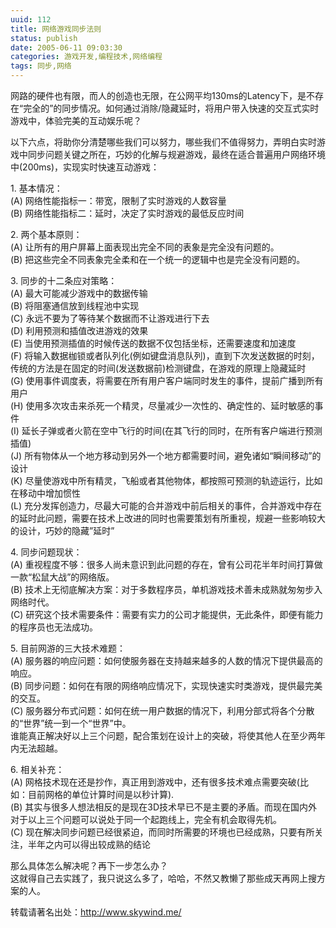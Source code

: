 ```yaml
---
uuid: 112
title: 网络游戏同步法则
status: publish
date: 2005-06-11 09:03:30
categories: 游戏开发,编程技术,网络编程
tags: 同步,网络
---
```

网路的硬件也有限，而人的创造也无限，在公网平均130ms的Latency下，是不存在“完全的”的同步情况。如何通过消除/隐藏延时，将用户带入快速的交互式实时游戏中，体验完美的互动娱乐呢？

以下六点，将助你分清楚哪些我们可以努力，哪些我们不值得努力，弄明白实时游戏中同步问题关键之所在，巧妙的化解与规避游戏，最终在适合普遍用户网络环境中(200ms)，实现实时快速互动游戏：

1\. 基本情况：<br>
(A) 网络性能指标一：带宽，限制了实时游戏的人数容量<br>
(B) 网络性能指标二：延时，决定了实时游戏的最低反应时间<br>

2\. 两个基本原则：<br>
(A) 让所有的用户屏幕上面表现出完全不同的表象是完全没有问题的。<br>
(B) 把这些完全不同表象完全柔和在一个统一的逻辑中也是完全没有问题的。<br>

3\. 同步的十二条应对策略：<br>
(A) 最大可能减少游戏中的数据传输<br>
(B) 将阻塞通信放到线程池中实现<br>
(C) 永远不要为了等待某个数据而不让游戏进行下去<br>
(D) 利用预测和插值改进游戏的效果<br>
(E) 当使用预测插值的时候传送的数据不仅包括坐标，还需要速度和加速度<br>
(F) 将输入数据枷锁或者队列化(例如键盘消息队列)，直到下次发送数据的时刻，传统的方法是在固定的时间(发送数据前)检测键盘，在游戏的原理上隐藏延时<br>
(G) 使用事件调度表，将需要在所有用户客户端同时发生的事件，提前广播到所有用户<br>
(H) 使用多次攻击来杀死一个精灵，尽量减少一次性的、确定性的、延时敏感的事件<br>
(I) 延长子弹或者火箭在空中飞行的时间(在其飞行的同时，在所有客户端进行预测插值)<br>
(J) 所有物体从一个地方移动到另外一个地方都需要时间，避免诸如“瞬间移动”的设计<br>
(K) 尽量使游戏中所有精灵，飞船或者其他物体，都按照可预测的轨迹运行，比如在移动中增加惯性<br>
(L) 充分发挥创造力，尽最大可能的合并游戏中前后相关的事件，合并游戏中存在的延时此问题，需要在技术上改进的同时也需要策划有所重视，规避一些影响较大的设计，巧妙的隐藏”延时”<br>

4\. 同步问题现状：<br>
(A) 重视程度不够：很多人尚未意识到此问题的存在，曾有公司花半年时间打算做一款“松鼠大战”的网络版。<br>
(B) 技术上无彻底解决方案：对于多数程序员，单机游戏技术善未成熟就匆匆步入网络时代。<br>
(C) 研究这个技术需要条件：需要有实力的公司才能提供，无此条件，即便有能力的程序员也无法成功。<br>

5\. 目前网游的三大技术难题：<br>
(A) 服务器的响应问题：如何使服务器在支持越来越多的人数的情况下提供最高的响应。<br>
(B) 同步问题：如何在有限的网络响应情况下，实现快速实时类游戏，提供最完美的交互。<br>
(C) 服务器分布式问题：如何在统一用户数据的情况下，利用分部式将各个分散的“世界”统一到一个“世界”中。<br>
谁能真正解决好以上三个问题，配合策划在设计上的突破，将使其他人在至少两年内无法超越。

6\. 相关补充：<br>
(A) 网格技术现在还是抄作，真正用到游戏中，还有很多技术难点需要突破(比如：目前网格的单位计算时间是以秒计算).<br>
(B) 其实与很多人想法相反的是现在3D技术早已不是主要的矛盾。而现在国内外对于以上三个问题可以说处于同一个起跑线上，完全有机会取得先机。<br>
(C) 现在解决同步问题已经很紧迫，而同时所需要的环境也已经成熟，只要有所关注，半年之内可以得出较成熟的结论<br>

那么具体怎么解决呢？再下一步怎么办？<br>
这就得自己去实践了，我只说这么多了，哈哈，不然又教懒了那些成天再网上搜方案的人。

转载请著名出处：http://www.skywind.me/

